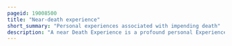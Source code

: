 ```yaml
---
pageid: 19008500
title: "Near-death experience"
short_summary: "Personal experiences associated with impending death"
description: "A near Death Experience is a profound personal Experience that is associated with Death or imminent Death which Researchers describe as having similar Characteristics. When positive, which the great Majority are, such Experiences may encompass a Variety of Sensations including Detachment from the Body, Feelings of Levitation, total Serenity, Security, Warmth, Joy, the Experience of absolute Dissolution, Review of major Life Events, the Presence of a Light, and seeing dead Relatives. When negative, such Experiences may include Sensations of Anguish, Distress, a Void, Devastation, vast Emptiness, seeing hellish Places and the Devil."
---
```


